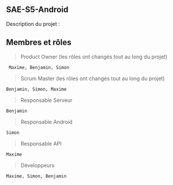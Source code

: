 ## SAE-S5-Android

Description du projet :


## Membres et rôles 
> Product Owner (les rôles ont changés tout au long du projet) 

     Maxime, Benjamin, Simon

> Scrum Master (les rôles ont changés tout au long du projet) 

    Benjamin, Simon, Maxime

> Responsable Serveur

    Benjamin

> Responsable Android

    Simon

> Responsable API

    Maxime

> Développeurs

    Maxime, Simon, Benjamin
